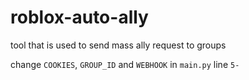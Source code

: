 # roblox-auto-ally
tool that is used to send mass ally request to groups


change `COOKIES`, `GROUP_ID` and `WEBHOOK` in `main.py` line `5-` 
